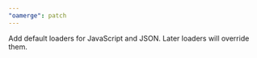 ```yaml
---
"oamerge": patch
---
```


Add default loaders for JavaScript and JSON. Later loaders will override them.
